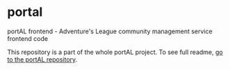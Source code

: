 # portal

portAL frontend - Adventure's League community management service frontend code

This repository is a part of the whole portAL project. To see full readme, [go to the portAL repository](https://github.com/dnd-al-krk/portal).
